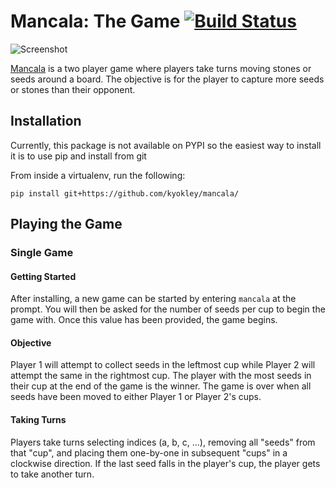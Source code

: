 # Mancala: The Game [![Build Status](https://travis-ci.org/kyokley/mancala.svg?branch=master)](https://travis-ci.org/kyokley/mancala)

![Screenshot](/../screenshot/screenshots/game.gif?raw=true)

[Mancala](https://en.wikipedia.org/wiki/Mancala) is a two player game where players take turns moving stones or seeds around a board. The objective is for the player to capture more seeds or stones than their opponent.

## Installation

Currently, this package is not available on PYPI so the easiest way to install it is to use pip and install from git

From inside a virtualenv, run the following:
```
pip install git+https://github.com/kyokley/mancala/
```

## Playing the Game

### Single Game

#### Getting Started
After installing, a new game can be started by entering `mancala` at the prompt. You will then be asked for the number of seeds per cup to begin the game with. Once this value has been provided, the game begins.

#### Objective
Player 1 will attempt to collect seeds in the leftmost cup while Player 2 will attempt the same in the rightmost cup. The player with the most seeds in their cup at the end of the game is the winner. The game is over when all seeds have been moved to either Player 1 or Player 2's cups.

#### Taking Turns
Players take turns selecting indices (a, b, c, ...), removing all "seeds" from that "cup", and placing them one-by-one in subsequent "cups" in a clockwise direction. If the last seed falls in the player's cup, the player gets to take another turn.
